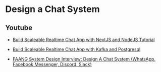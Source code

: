 # Design a Chat System


## Youtube

- [Build Scaleable Realtime Chat App with NextJS and NodeJS Tutorial](https://www.youtube.com/watch?v=CQQc8QyIGl0)
- [Build Scaleable Realtime Chat App with Kafka and Postgresql](https://www.youtube.com/watch?v=Rat7ORbBDN8)

- [FAANG System Design Interview: Design A Chat System (WhatsApp, Facebook Messenger, Discord, Slack)](https://www.youtube.com/watch?v=okrR1KXNLtA)